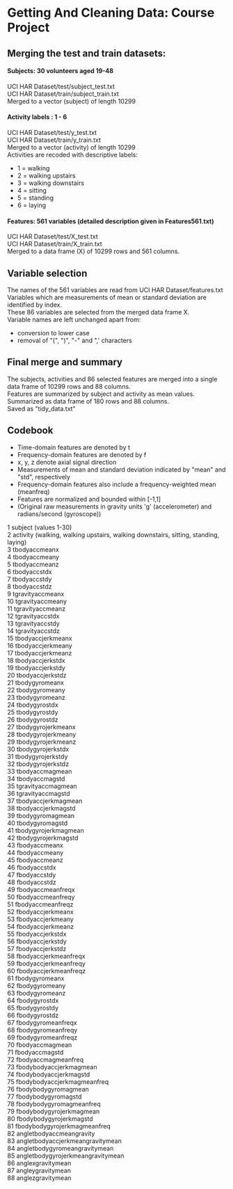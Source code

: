 # Getting And Cleaning Data: Course Project 


## Merging the test and train datasets:

 
#### Subjects: 30 volunteers aged 19-48

UCI HAR Dataset/test/subject\_test.txt   
UCI HAR Dataset/train/subject\_train.txt   
Merged to a vector (subject) of length 10299  


#### Activity labels : 1 - 6

UCI HAR Dataset/test/y\_test.txt  
UCI HAR Dataset/train/y\_train.txt  
Merged to a vector (activity) of length 10299  
Activities are recoded with descriptive labels:

* 1 = walking
* 2 = walking upstairs
* 3 = walking downstairs
* 4 = sitting
* 5 = standing
* 6 = laying


#### Features: 561 variables (detailed description given in Features561.txt)

UCI HAR Dataset/test/X\_test.txt  
UCI HAR Dataset/train/X\_train.txt  
Merged to a data frame (X) of 10299 rows and 561 columns.


## Variable selection
The names of the 561 variables are read from UCI HAR Dataset/features.txt  
Variables which are measurements of mean or standard deviation are identified by index.  
These 86 variables are selected from the merged data frame X.  
Variable names are left unchanged apart from:

* conversion to lower case
* removal of "(", ")", "-" and ",' characters


## Final merge and summary  
The subjects, activities and 86 selected features are merged into a single data frame of 10299 rows and 88 columns.  
Features are summarized by subject and activity as mean values.  
Summarized as data frame of 180 rows and 88 columns.  
Saved as "tidy\_data.txt"
 

## Codebook

* Time-domain features are denoted by t
* Frequency-domain features are denoted by f
* x, y, z denote axial signal direction
* Measurements of mean and standard deviation indicated by "mean" and "std", respectively
* Frequency-domain features also include a frequency-weighted mean (meanfreq)
* Features are normalized and bounded within [-1,1]
* (Original raw measurements in gravity units 'g' (accelerometer) and radians/second (gyroscope))


1 subject 			(values 1-30)  
2 activity			(walking, walking upstairs, walking downstairs, sitting, standing, laying)  
3 tbodyaccmeanx  
4 tbodyaccmeany  
5 tbodyaccmeanz  
6 tbodyaccstdx  
7 tbodyaccstdy  
8 tbodyaccstdz  
9 tgravityaccmeanx  
10 tgravityaccmeany  
11 tgravityaccmeanz  
12 tgravityaccstdx  
13 tgravityaccstdy  
14 tgravityaccstdz  
15 tbodyaccjerkmeanx  
16 tbodyaccjerkmeany  
17 tbodyaccjerkmeanz  
18 tbodyaccjerkstdx  
19 tbodyaccjerkstdy  
20 tbodyaccjerkstdz  
21 tbodygyromeanx  
22 tbodygyromeany  
23 tbodygyromeanz  
24 tbodygyrostdx  
25 tbodygyrostdy  
26 tbodygyrostdz  
27 tbodygyrojerkmeanx  
28 tbodygyrojerkmeany  
29 tbodygyrojerkmeanz  
30 tbodygyrojerkstdx  
31 tbodygyrojerkstdy  
32 tbodygyrojerkstdz  
33 tbodyaccmagmean  
34 tbodyaccmagstd  
35 tgravityaccmagmean  
36 tgravityaccmagstd  
37 tbodyaccjerkmagmean  
38 tbodyaccjerkmagstd  
39 tbodygyromagmean  
40 tbodygyromagstd  
41 tbodygyrojerkmagmean  
42 tbodygyrojerkmagstd  
43 fbodyaccmeanx  
44 fbodyaccmeany  
45 fbodyaccmeanz  
46 fbodyaccstdx  
47 fbodyaccstdy  
48 fbodyaccstdz  
49 fbodyaccmeanfreqx  
50 fbodyaccmeanfreqy  
51 fbodyaccmeanfreqz  
52 fbodyaccjerkmeanx  
53 fbodyaccjerkmeany  
54 fbodyaccjerkmeanz  
55 fbodyaccjerkstdx  
56 fbodyaccjerkstdy  
57 fbodyaccjerkstdz  
58 fbodyaccjerkmeanfreqx  
59 fbodyaccjerkmeanfreqy  
60 fbodyaccjerkmeanfreqz  
61 fbodygyromeanx  
62 fbodygyromeany  
63 fbodygyromeanz  
64 fbodygyrostdx  
65 fbodygyrostdy  
66 fbodygyrostdz  
67 fbodygyromeanfreqx  
68 fbodygyromeanfreqy  
69 fbodygyromeanfreqz  
70 fbodyaccmagmean  
71 fbodyaccmagstd  
72 fbodyaccmagmeanfreq  
73 fbodybodyaccjerkmagmean  
74 fbodybodyaccjerkmagstd  
75 fbodybodyaccjerkmagmeanfreq  
76 fbodybodygyromagmean  
77 fbodybodygyromagstd  
78 fbodybodygyromagmeanfreq  
79 fbodybodygyrojerkmagmean  
80 fbodybodygyrojerkmagstd  
81 fbodybodygyrojerkmagmeanfreq  
82 angletbodyaccmeangravity  
83 angletbodyaccjerkmeangravitymean  
84 angletbodygyromeangravitymean  
85 angletbodygyrojerkmeangravitymean  
86 anglexgravitymean  
87 angleygravitymean  
88 anglezgravitymean  


 